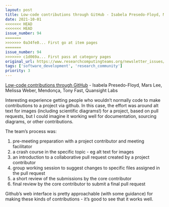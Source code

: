 ```yaml
---
layout: post
title: Low-code contributions through GitHub - Isabela Presedo-Floyd, Mars Lee, Melissa Weber, Mendonça, Tony Fast, Quansight Labs
date: 2021-10-01
<<<<<<< HEAD
<<<<<<< HEAD
issue_number: 94
=======
>>>>>>> 0a34fe0... First go at item pages
=======
issue_number: 94
>>>>>>> c1d069a... First pass at category pages
original_url: https://www.researchcomputingteams.org/newsletter_issues/0094
tags: ['software_development', 'research_community']
priority: 3
---
```


<!-- markdownlint-disable MD033 -->
<!-- markdownlint-disable MD041 -->
<!-- markdownlint-disable MD049 -->

[Low-code contributions through GitHub](https://labs.quansight.org/blog/2021/09/low-code-contributions-through-GitHub/) - Isabela Presedo-Floyd, Mars Lee, Melissa Weber, Mendonça, Tony Fast, Quansight Labs

Interesting experience getting people who wouldn’t normally code to make contributions to a project via github.   In this case, the effort was around alt text for images (including scientific diagrams!) for a project, based on pull requests, but I could imagine it working well for documentation, sourcing diagrams, or other contributions.

The team’s process was:

1. pre-meeting preparation with a project contributor and meeting facilitator
2. a crash course in the specific topic - eg alt text for images
3. an introduction to a collaborative pull request created by a project contributor
4. group working session to suggest changes to specific files assigned in the pull request
5. a short review of the submissions by the core contributor
6. final review by the core contributor to submit a final pull request

Github’s web interface is pretty approachable (with some guidance) for making these kinds of contributions - it’s good to see that it works well.